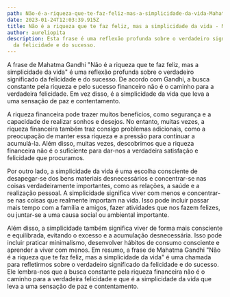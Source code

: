 ```yaml
---
path: Não-é-a-riqueza-que-te-faz-feliz-mas-a-simplicidade-da-vida-Mahatma-Gandhi
date: 2023-01-24T12:03:39.915Z
title: Não é a riqueza que te faz feliz, mas a simplicidade da vida - Mahatma Gandhi
author: aureliopita
description: Esta frase é uma reflexão profunda sobre o verdadeiro significado
  da felicidade e do sucesso.
---
```

A frase de Mahatma Gandhi "Não é a riqueza que te faz feliz, mas a simplicidade da vida" é uma reflexão profunda sobre o verdadeiro significado da felicidade e do sucesso. De acordo com Gandhi, a busca constante pela riqueza e pelo sucesso financeiro não é o caminho para a verdadeira felicidade. Em vez disso, é a simplicidade da vida que leva a uma sensação de paz e contentamento.

A riqueza financeira pode trazer muitos benefícios, como segurança e a capacidade de realizar sonhos e desejos. No entanto, muitas vezes, a riqueza financeira também traz consigo problemas adicionais, como a preocupação de manter essa riqueza e a pressão para continuar a acumulá-la. Além disso, muitas vezes, descobrimos que a riqueza financeira não é o suficiente para dar-nos a verdadeira satisfação e felicidade que procuramos.

Por outro lado, a simplicidade da vida é uma escolha consciente de desapegar-se dos bens materiais desnecessários e concentrar-se nas coisas verdadeiramente importantes, como as relações, a saúde e a realização pessoal. A simplicidade significa viver com menos e concentrar-se nas coisas que realmente importam na vida. Isso pode incluir passar mais tempo com a família e amigos, fazer atividades que nos fazem felizes, ou juntar-se a uma causa social ou ambiental importante.

Além disso, a simplicidade também significa viver de forma mais consciente e equilibrada, evitando o excesso e a acumulação desnecessária. Isso pode incluir praticar minimalismo, desenvolver hábitos de consumo consciente e aprender a viver com menos.
Em resumo, a frase de Mahatma Gandhi "Não é a riqueza que te faz feliz, mas a simplicidade da vida" é uma chamada para refletirmos sobre o verdadeiro significado da felicidade e do sucesso. Ele lembra-nos que a busca constante pela riqueza financeira não é o caminho para a verdadeira felicidade e que é a simplicidade da vida que leva a uma sensação de paz e contentamento.